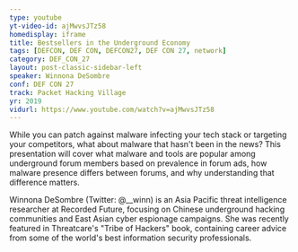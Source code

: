```yaml
---
type: youtube
yt-video-id: ajMwvsJTz58
homedisplay: iframe
title: Bestsellers in the Underground Economy
tags: [DEFCON, DEF CON, DEFCON27, DEF CON 27, network]
category: DEF_CON_27
layout: post-classic-sidebar-left
speaker: Winnona DeSombre
conf: DEF CON 27
track: Packet Hacking Village
yr: 2019
vidurl: https://www.youtube.com/watch?v=ajMwvsJTz58
---
```

While you can patch against malware infecting your tech stack or targeting your competitors, what about malware that hasn't been in the news? This presentation will cover what malware and tools are popular among underground forum members based on prevalence in forum ads, how malware presence differs between forums, and why understanding that difference matters.

Winnona DeSombre (Twitter: @__winn) is an Asia Pacific threat intelligence researcher at Recorded Future, focusing on Chinese underground hacking communities and East Asian cyber espionage campaigns. She was recently featured in Threatcare's "Tribe of Hackers" book, containing career advice from some of the world's best information security professionals.